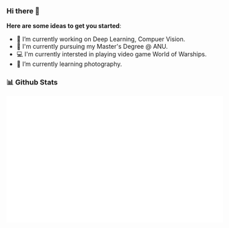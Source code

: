 ### Hi there 👋

**Here are some ideas to get you started**:

- 🔭 I’m currently working on Deep Learning, Compuer Vision.
- 📖 I'm currently pursuing my Master's Degree @ ANU.  
- 💻 I'm currently intersted in playing video game World of Warships.
- 🌱 I’m currently learning photography.

### 📊 Github Stats
<a href='https://github.com/ZichengDuan/github-stats-transparent'>
  
![Most Used Languages](https://github.com/ZichengDuan/github-stats-transparent/blob/output/generated/languages.svg)
</a>
